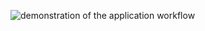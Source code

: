 ![demonstration of the application workflow](https://github.com/AlimAlibek/word-study/blob/master/workflow/words-gif.gif?raw=true)
